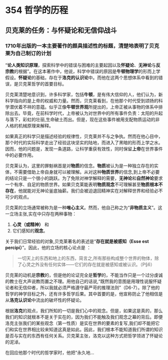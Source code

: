 # 354 哲学的历程

## 贝克莱的任务：与怀疑论和无信仰战斗

### 1710年出版的一本主要著作的颇具描述性的标题，清楚地表明了贝克莱为自己制订的计划

“**论人类知识原理**，探索科学中的错误与困难的主要起因以及**怀疑论**、**无神论**与**反宗教**的根据”。在这本著作中，他说，科学中错误的原因是**牛顿物理学**的形而上学假设。**怀疑论**的基础，存在于**洛克的认识论**中。而他在这两个思想体系中看到的错误，是贝克莱哲学的首要目标。

贝克莱清楚地意识到，许多科学家，包括**牛顿**，是有伟大信仰的人，他们认为，新科学指向的是上帝的权威和力量。然而，贝克莱看到，在他那个时代受到颂扬的科学潜伏着不祥的意蕴。似乎正像**牛顿世界观**所提出的，上帝正被从事物的体系中排除出去。毕竟，在前科学时代，上帝被认为对世界中的所有事件负责：太阳的升起与落下，彩虹的壮丽,生命破土而出。但是，现在这些事件被用支配物质运动的非人格的机械原理来解释。

如果真正的科学只是描述经验的规律性，贝克莱并不与之争执。然而在他心目中，那个时代的实际科学走出了经验这块坚实的陆地，而进入了黑暗的形而上学之水。因而，他的问题是，发现一条道路，让科学重获有效性，同时保留**上帝**在世界事件中的必要作用。

贝克莱认为，这里的罪魁祸首是对**物质**的信念。**物质**被认为是一种独立存在的实体，不需要借助上帝自身就可以被理解。从对这种**物质世界**的信念,到上帝不必要的结论只是一个很小的跳跃。为了免除对神学解释的需要，**无神论**和**自然神论**要求一个有序、自足的物质世界。如果贝克莱能表明**物质观念**不可理解甚至**物质根本不存在**，他就能对无神论釜底抽薪。我们会被迫退回精神实在对解释世界和经验必不可少的观点。

贝克莱的立场通常被称为是一种**唯心主义**。然而，他自己称之为“**非物质主义**”。这一立场主张,实在中只存在两种事物：

1. **心灵（或精神）** 和
2. 它们感知的**观念**。

关于我们日常经验的对象,贝克莱著名的表述是“**存在就是被感知（Esse est percipi）**”。因此，他的立场的核心论点是 ：

> 一切天上的东西和地上的东西，简言之,所有那些构成整个世界的物体，除了心灵之外没有任何实体——它们的存在就是被感知或被认识。（P§6）

贝克莱的动机是**宗教**的，但是他的论证完全是**哲学**的，不能当作只是一个过分虔诚的教士在大声说教而置之不理。用他自己的话说,“既然我的意图是用理性说服怀疑论者和无信仰者，所以我就必须严格遵守最严苛的推理法则”（D6-7）。除了他的哲学的神学目标之外，还有许多哲学后果。其中首要的是，他宣称防止了他相信是从**洛克认识论**中流出的破坏性的怀疑论。

根据**洛克**的观点，我们所知的一切是我们心中的观念。但是，如果这是真的，那么我们的知识就根本不是关于实在的，因为我们不能触及我们观念之幕的背后。即便洛克主张我们的某些观念（第一性质）是实在世界的要素的复写,我们却不能把它们和实在世界相比较来知道这真是如此。因此，我们根本不能知道我们所谓的知识是否与实在的东西有任何关系。贝克莱主张，洛克以这种方式把哲学领进了怀疑论的泥淖。

在回应他那个时代的哲学家时，他把“永久地...